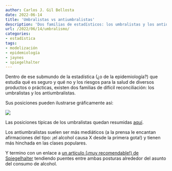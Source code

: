 ```yaml
---
author: Carlos J. Gil Bellosta
date: 2022-06-14
title: 'Umbralistas vs antiumbralistas'
description: 'Dos familias de estadísticos: los umbralistas y los antiumbralistas'
url: /2022/06/14/umbralismo/
categories:
- estadística
tags:
- modelización
- epidemiología
- jaynes
- spiegelhalter
---
```


Dentro de ese submundo de la estadística (¿o de la epidemiología?) que estudia qué es seguro y qué no y los riesgos para la salud de diversos productos o prácticas, existen dos familias de difícil reconciliación: los umbralistas y los antiumbralistas.

Sus posiciones pueden ilustrarse gráficamente así:

![](/wp-uploads/2022/06/umbralismo.png#center)

Las posiciones típicas de los umbralistas quedan resumidas [aquí](https://www.datanalytics.com/2022/04/21/que-es-seguro/).

Los antiumbralistas suelen ser más mediáticos (a la prensa le encantan afirmaciones del tipo: ¡el alcohol causa X desde la primera gota!) y tienen más hinchada en las clases populares.

Y termino con un enlace a [un artículo (¡muy recomendable!) de Spiegelhalter](https://medium.com/wintoncentre/the-risks-of-alcohol-again-2ae8cb006a4a) tendiendo puentes entre ambas posturas alrededor del asunto del consumo de alcohol.
